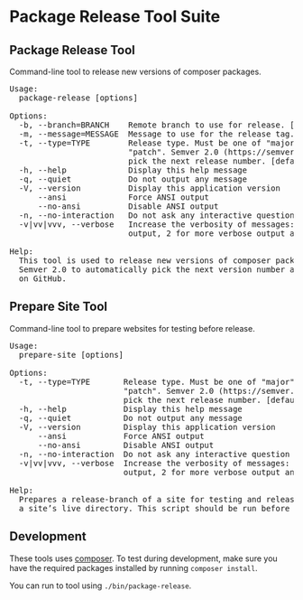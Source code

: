 Package Release Tool Suite
==========================

Package Release Tool
--------------------
Command-line tool to release new versions of composer packages.

<pre>
Usage:
  package-release [options]

Options:
  -b, --branch=BRANCH    Remote branch to use for release. [default: "master"]
  -m, --message=MESSAGE  Message to use for the release tag.
  -t, --type=TYPE        Release type. Must be one of "major", "minor", or
                         "patch". Semver 2.0 (https://semver.org/) is used to
                         pick the next release number. [default: "minor"]
  -h, --help             Display this help message
  -q, --quiet            Do not output any message
  -V, --version          Display this application version
      --ansi             Force ANSI output
      --no-ansi          Disable ANSI output
  -n, --no-interaction   Do not ask any interactive question
  -v|vv|vvv, --verbose   Increase the verbosity of messages: 1 for normal
                         output, 2 for more verbose output and 3 for debug

Help:
  This tool is used to release new versions of composer packages. It uses
  Semver 2.0 to automatically pick the next version number and tag the release
  on GitHub.
</pre>

Prepare Site Tool
-----------------
Command-line tool to prepare websites for testing before release.

<pre>
Usage:
  prepare-site [options]

Options:
  -t, --type=TYPE       Release type. Must be one of "major", "minor", or
                        "patch". Semver 2.0 (https://semver.org/) is used to
                        pick the next release number. [default: "minor"]
  -h, --help            Display this help message
  -q, --quiet           Do not output any message
  -V, --version         Display this application version
      --ansi            Force ANSI output
      --no-ansi         Disable ANSI output
  -n, --no-interaction  Do not ask any interactive question
  -v|vv|vvv, --verbose  Increase the verbosity of messages: 1 for normal
                        output, 2 for more verbose output and 3 for debug

Help:
  Prepares a release-branch of a site for testing and release. Must be used in
  a site’s live directory. This script should be run before release-site.
</pre>

Development
-----------
These tools uses [composer](https://getcomposer.org/). To test during
development, make sure you have the required packages installed by running
`composer install`.

You can run to tool using `./bin/package-release`.
